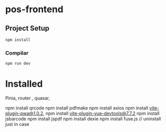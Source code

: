 # pos-frontend



## Project Setup

```sh
npm install
```

### Compilar

```sh
npm run dev
```

# Installed

Pinia, router , quasar, 

npm install qrcode
npm install pdfmake
npm install axios
npm install vite-plugin-pwa@1.0.2,
npm install vite-plugin-vue-devtools@7.7.2 
npm install jsbarcode
npm install jspdf
npm install dexie
npm install fuse.js // uninstall just in case